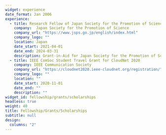 ```yaml
---
widget: experience
date_format: Jan 2006
experience:
  - title: Research Fellow of Japan Society for the Promotion of Science
    company:  Japan Society for the Promotion of Science
    company_url: "https://www.jsps.go.jp/english/index.html"
    company_logo: ""
    location: Japan
    date_start: 2021-04-01
    date_end: 2024-03-31
    description: Grant-in-Aid for Japan Society for the Promotion of Science Fellows.
  - title: IEEE ComSoc Student Travel Grant for CloudNet 2020
    company: IEEE Communication Society
    company_url: "https://cloudnet2020.ieee-cloudnet.org/registration/"
    company_logo: ""
    location: ""
    date_start: 2020-11-01
    date_end: ""
    description: ""
widget_id: fellowship/grants/scholarships
headless: true
weight: 40
title: Fellowship/Grants/Scholarships
subtitle: null
design:
  columns: "2"
---
```

